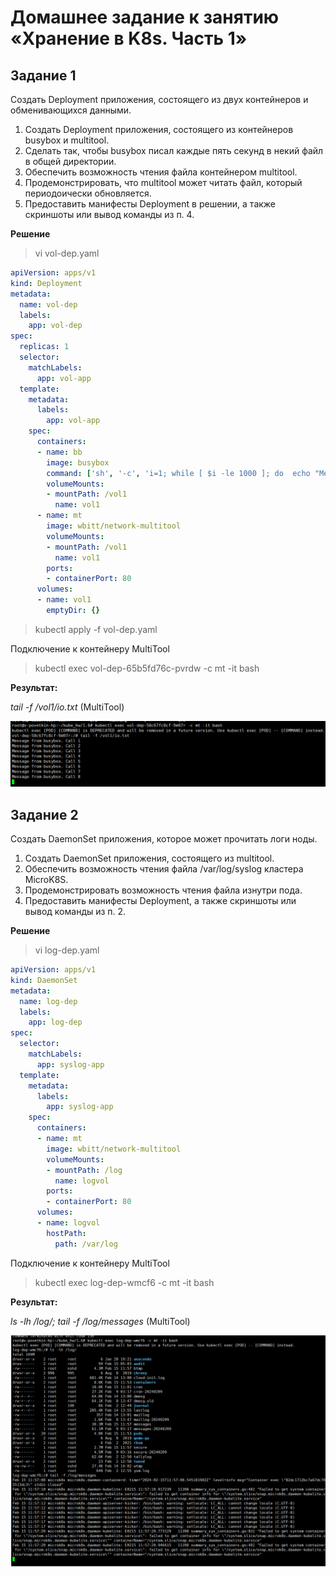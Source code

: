 # Домашнее задание к занятию «Хранение в K8s. Часть 1»


## Задание 1


Создать Deployment приложения, состоящего из двух контейнеров и обменивающихся данными.

1. Создать Deployment приложения, состоящего из контейнеров busybox и multitool.
2. Сделать так, чтобы busybox писал каждые пять секунд в некий файл в общей директории.
3. Обеспечить возможность чтения файла контейнером multitool.
4. Продемонстрировать, что multitool может читать файл, который периодоически обновляется.
5. Предоставить манифесты Deployment в решении, а также скриншоты или вывод команды из п. 4.

**Решение**

> vi vol-dep.yaml

```YAML
apiVersion: apps/v1
kind: Deployment
metadata:
  name: vol-dep
  labels:
    app: vol-dep
spec:
  replicas: 1
  selector:
    matchLabels:
      app: vol-app
  template:
    metadata:
      labels:
        app: vol-app
    spec:
      containers:
      - name: bb
        image: busybox
        command: ['sh', '-c', 'i=1; while [ $i -le 1000 ]; do  echo "Message from busybox. Call $i" >> /vol1/io.txt; sleep 5; i=$(( $i + 1 )); done']
        volumeMounts:
        - mountPath: /vol1
          name: vol1
      - name: mt
        image: wbitt/network-multitool
        volumeMounts:
        - mountPath: /vol1
          name: vol1        
        ports:
        - containerPort: 80
      volumes:
      - name: vol1
        emptyDir: {}
```

> kubectl apply -f vol-dep.yaml 

Подключение к контейнеру MultiTool

> kubectl exec vol-dep-65b5fd76c-pvrdw -c mt -it bash


**Результат:**

*tail -f /vol1/io.txt* (MultiTool)

![kuber1.6-task1-1](./home_work/kuber_1.6/screenshots/Screenshot_1.png)



## Задание 2


Создать DaemonSet приложения, которое может прочитать логи ноды.

1. Создать DaemonSet приложения, состоящего из multitool.
2. Обеспечить возможность чтения файла /var/log/syslog кластера MicroK8S.
3. Продемонстрировать возможность чтения файла изнутри пода.
4. Предоставить манифесты Deployment, а также скриншоты или вывод команды из п. 2.


**Решение**

> vi log-dep.yaml

```YAML
apiVersion: apps/v1
kind: DaemonSet
metadata:
  name: log-dep
  labels:
    app: log-dep
spec:
  selector:
    matchLabels:
      app: syslog-app
  template:
    metadata:
      labels:
        app: syslog-app
    spec:
      containers:
      - name: mt
        image: wbitt/network-multitool
        volumeMounts:
        - mountPath: /log
          name: logvol       
        ports:
        - containerPort: 80
      volumes:
      - name: logvol
        hostPath:
          path: /var/log
```

Подключение к контейнеру MultiTool

> kubectl exec log-dep-wmcf6 -c mt -it bash


**Результат:**

*ls -lh /log/; tail -f /log/messages* (MultiTool)

![kuber1.6-task2-1](./home_work/kuber_1.6/screenshots/Screenshot_2.png)